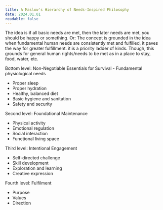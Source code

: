 ```yaml
---
title: A Maslow's Hierarchy of Needs-Inspired Philosophy
date: 2024.01.01
readable: false
---
```




The idea is if all basic needs are met, then the later needs are met, you should be happy or something. Or: The concept is grounded in the idea when fundamental human needs are consistently met and fulfilled, it paves the way for greater fulfillment. it is a priority ladder of kinds.
Though, this grounds for general human rights/needs to be met as in a place to stay, food, water, etc.

Bottom level: Non-Negotiable Essentials for Survival - Fundamental physiological needs
- Proper sleep
- Proper hydration
- Healthy, balanced diet
- Basic hygiene and sanitation
- Safety and security

Second level: Foundational Maintenance
- Physical activity
- Emotional regulation
- Social interaction
- Functional living space

Third level: Intentional Engagement
- Self-directed challenge
- Skill development
- Exploration and learning
- Creative expression

Fourth level: Fulfilment
- Purpose
- Values
- Direction

